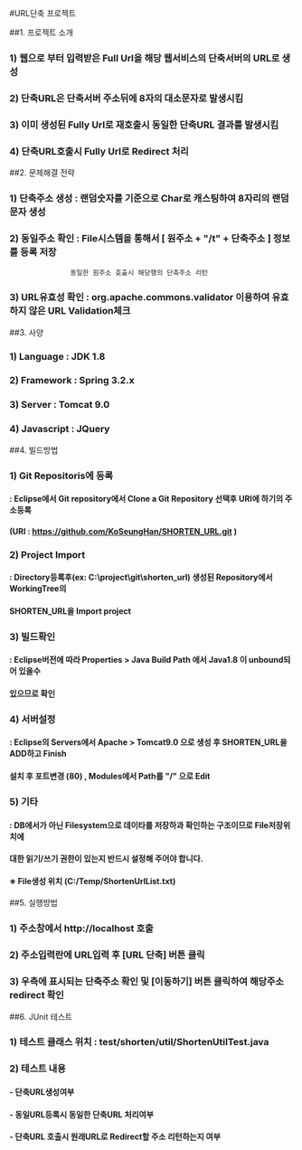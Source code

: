 #URL단축 프로젝트

##1. 프로젝트 소개
### 1) 웹으로 부터 입력받은 Full Url을 해당 웹서비스의 단축서버의 URL로 생성
### 2) 단축URL은 단축서버 주소뒤에 8자의 대소문자로 발생시킴
### 3) 이미 생성된 Fully Url로 재호출시 동일한 단축URL 결과를 발생시킴
### 4) 단축URL호출시 Fully Url로 Redirect 처리

##2. 문제해결 전략
### 1) 단축주소 생성 : 랜덤숫자를 기준으로 Char로 캐스팅하여 8자리의 랜덤문자 생성
### 2) 동일주소 확인 : File시스템을 통해서 [ 원주소 + "/t" + 단축주소 ] 정보를 등록 저장
                   동일한 원주소 호출시 해당행의 단축주소 리턴
### 3) URL유효성 확인 : org.apache.commons.validator 이용하여 유효하지 않은 URL Validation체크

##3. 사양
### 1) Language : JDK 1.8
### 2) Framework : Spring 3.2.x
### 3) Server : Tomcat 9.0
### 4) Javascript : JQuery

##4. 빌드방법
### 1) Git Repositoris에 등록
#### : Eclipse에서 Git repository에서 Clone a Git Repository 선택후 URI에 하기의 주소등록
####   (URI : https://github.com/KoSeungHan/SHORTEN_URL.git )
### 2) Project Import
#### : Directory등록후(ex: C:\project\git\shorten_url) 생성된 Repository에서 WorkingTree의
####   SHORTEN_URL을 Import project    
### 3) 빌드확인
#### : Eclipse버전에 따라 Properties > Java Build Path 에서 Java1.8 이 unbound되어 있을수
####   있으므로 확인
### 4) 서버설정
#### : Eclipse의 Servers에서 Apache > Tomcat9.0 으로 생성 후 SHORTEN_URL을 ADD하고 Finish
####   설치 후 포트변경 (80) , Modules에서 Path를 "/" 으로 Edit
### 5) 기타
#### : DB에서가 아닌 Filesystem으로 데이타를 저장하과 확인하는 구조이므로 File저장위치에
####   대한 읽기/쓰기 권한이 있는지 반드시 설정해 주어야 합니다.
####   ※ File생성 위치 (C:/Temp/ShortenUrlList.txt)

##5. 실행방법
### 1) 주소창에서 http://localhost 호출
### 2) 주소입력란에 URL입력 후 [URL 단축] 버튼 클릭
### 3) 우측에 표시되는 단축주소 확인 및 [이동하기] 버튼 클릭하여 해당주소 redirect 확인

##6. JUnit 테스트
### 1) 테스트 클래스 위치 : test/shorten/util/ShortenUtilTest.java
### 2) 테스트 내용
#### -  단축URL생성여부
#### -  동일URL등록시 동일한 단축URL 처리여부
#### -  단축URL 호출시 원래URL로 Redirect할 주소 리턴하는지 여부
